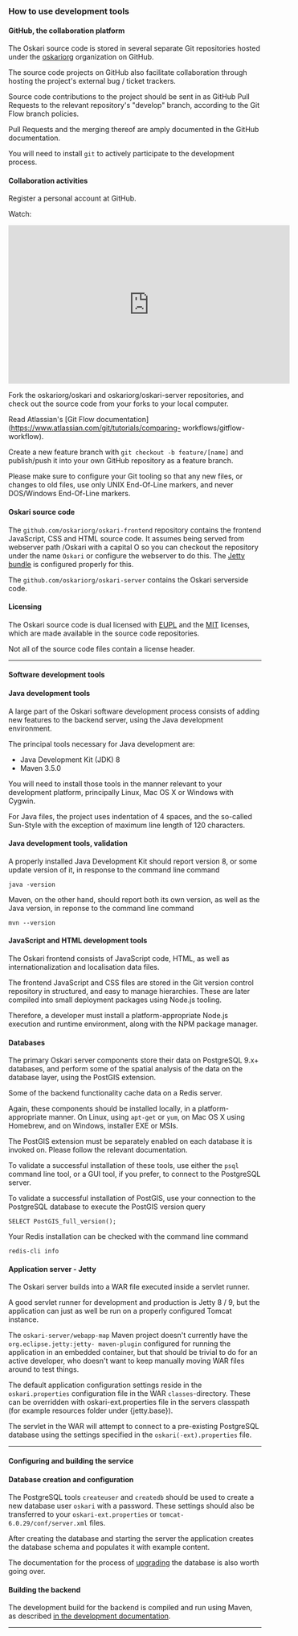 ### How to use development tools

#### GitHub, the collaboration platform

The Oskari source code is stored in several separate Git repositories hosted under the [oskariorg](https://github.com/oskariorg) organization on GitHub.

The source code projects on GitHub also facilitate collaboration through hosting the project's
external bug / ticket trackers.

Source code contributions to the project should be sent in as GitHub Pull Requests to the relevant
repository's "develop" branch, according to the Git Flow branch policies.

Pull Requests and the merging thereof are amply documented in the GitHub documentation.

You will need to install `git` to actively participate to the development
process.

#### Collaboration activities

Register a personal account at GitHub.

Watch:

<iframe width="560" height="315" src="http://www.youtube.com/embed/ijaaL_G6Jgo" frameborder="0" allowfullscreen></iframe>

Fork the oskariorg/oskari and oskariorg/oskari-server repositories, and check out the source code
from your forks to your local computer.

Read Atlassian's [Git Flow documentation](https://www.atlassian.com/git/tutorials/comparing-
workflows/gitflow-workflow).

Create a new feature branch with `git checkout -b feature/[name]` and publish/push it into your own GitHub
repository as a feature branch.

Please make sure to configure your Git tooling so that any new files, or changes to old files, use
only UNIX End-Of-Line markers, and never DOS/Windows End-Of-Line markers.

#### Oskari source code

The `github.com/oskariorg/oskari-frontend` repository contains the frontend JavaScript, CSS and HTML source
code. It assumes being served from webserver path /Oskari with a capital O so you can checkout the repository under the name `Oskari` or configure the webserver to do this. The [Jetty bundle](/download) is configured properly for this.

The `github.com/oskariorg/oskari-server` contains the Oskari serverside code.

#### Licensing

The Oskari source code is dual licensed with [EUPL](https://github.com/oskariorg/oskari-server/raw/master/LICENSE-EUPL.pdf)
and the [MIT](https://github.com/oskariorg/oskari-server/blob/master/LICENSE-MIT.txt) licenses, which are made available in the source code
repositories.

Not all of the source code files contain a license header.

* * *

#### Software development tools

#### Java development tools

A large part of the Oskari software development process consists of adding new features to the
backend server, using the Java development environment.

The principal tools necessary for Java development are:

  * Java Development Kit (JDK) 8
  * Maven 3.5.0

You will need to install those tools in the manner relevant to your development platform,
principally Linux, Mac OS X or Windows with Cygwin.

For Java files, the project uses indentation of 4 spaces, and the so-called Sun-Style with the
exception of maximum line length of 120 characters.

#### Java development tools, validation

A properly installed Java Development Kit should report version 8, or some update version of it, in
response to the command line command


    java -version

Maven, on the other hand, should report both its own version, as well as the Java version, in
reponse to the command line command


    mvn --version

#### JavaScript and HTML development tools

The Oskari frontend consists of JavaScript code, HTML, as well as internationalization and
localisation data files.

The frontend JavaScript and CSS files are stored in the Git version control repository in
structured, and easy to manage hierarchies. These are later compiled into small deployment packages
using Node.js tooling.

Therefore, a developer must install a platform-appropriate Node.js execution and runtime
environment, along with the NPM package manager.

#### Databases

The primary Oskari server components store their data on PostgreSQL 9.x+ databases, and perform some
of the spatial analysis of the data on the database layer, using the PostGIS extension.

Some of the backend functionality cache data on a Redis server.

Again, these components should be installed locally, in a platform-appropriate manner. On Linux,
using `apt-get` or `yum`, on Mac OS X using Homebrew, and on Windows, installer EXE or MSIs.

The PostGIS extension must be separately enabled on each database it is invoked on. Please follow
the relevant documentation.

To validate a successful installation of these tools, use either the `psql` command line tool, or a
GUI tool, if you prefer, to connect to the PostgreSQL server.

To validate a successful installation of PostGIS, use your connection to the PostgreSQL database to
execute the PostGIS version query


    SELECT PostGIS_full_version();

Your Redis installation can be checked with the command line command


    redis-cli info

#### Application server - Jetty

The Oskari server builds into a WAR file executed inside a servlet runner.

A good servlet runner for development and production is Jetty 8 / 9, but the application can just as
well be run on a properly configured Tomcat instance.

The `oskari-server/webapp-map` Maven project doesn't currently have the `org.eclipse.jetty:jetty-
maven-plugin` configured for running the application in an embedded container, but that should be
trivial to do for an active developer, who doesn't want to keep manually moving WAR files around to
test things.

The default application configuration settings reside in the `oskari.properties` configuration file in the
WAR `classes`-directory. These can be overridden with oskari-ext.properties file in the servers classpath (for example resources folder under {jetty.base}).

The servlet in the WAR will attempt to connect to a pre-existing PostgreSQL database using the
settings specified in the `oskari(-ext).properties` file.


* * *

#### Configuring and building the service

#### Database creation and configuration

The PostgreSQL tools `createuser` and `createdb` should be used to create a new database user
`oskari` with a password. These settings should also be transferred to your `oskari-ext.properties` or
`tomcat-6.0.29/conf/server.xml` files.

After creating the database and starting the server the application creates the database schema and populates it with example content.

The documentation for the process of
[upgrading](/documentation/backend/upgrading) the database is also worth going
over.

#### Building the backend

The development build for the backend is compiled and run using Maven, as described [in the
development documentation](/documentation/backend/setup-development).

* * *
